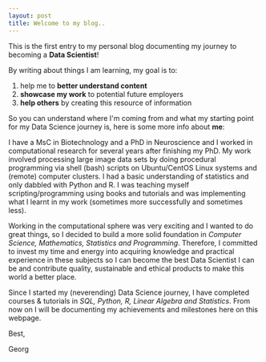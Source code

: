 ```yaml
---
layout: post
title: Welcome to my blog..
---
```


This is the first entry to my personal blog documenting my journey to becoming a **Data Scientist**!

By writing about things I am learning, my goal is to:

1. help me to **better understand content**
2. **showcase my work** to potential future employers
3. **help others** by creating this resource of information

So you can understand where I'm coming from and what my starting point for my Data Science journey is, here is some more info about **me**:

I have a MsC in Biotechnology and a PhD in Neuroscience and I worked in computational research for several years after finishing my PhD. My work involved processing large image data sets by doing procedural programming via shell (bash) scripts on Ubuntu/CentOS Linux systems and (remote) computer clusters. I had a basic understanding of statistics and only dabbled with Python and R. I was teaching myself scripting/programming using books and tutorials and was implementing what I learnt in my work (sometimes more successfully and sometimes less).

Working in the computational sphere was very exciting and I wanted to do great things, so I decided to build a more solid foundation in *Computer Science, Mathematics, Statistics and Programming*. Therefore, I committed to invest my time and energy into acquiring knowledge and practical experience in these subjects so I can become the best Data Scientist I can be and contribute quality, sustainable and ethical products to make this world a better place.

Since I started my (neverending) Data Science journey, I have completed courses & tutorials in *SQL, Python, R, Linear Algebra and Statistics*. From now on I will be documenting my achievements and milestones here on this webpage.

Best,

Georg
